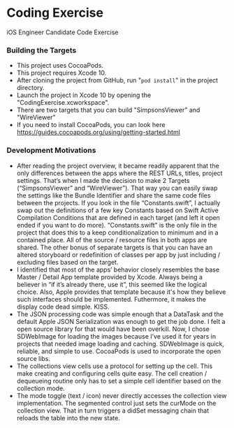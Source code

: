 
# Coding Exercise
iOS Engineer Candidate Code Exercise

### Building the Targets

- This project uses CocoaPods.
- This project requires Xcode 10.
- After cloning the project from GitHub, run "`pod install`" in the project directory.
- Launch the project in Xcode 10 by opening the "CodingExercise.xcworkspace".
- There are two targets that you can build "SimpsonsViewer" and "WireViewer"
- If you need to install CocoaPods, you can look here https://guides.cocoapods.org/using/getting-started.html


### Development Motivations
- After reading the project overview, it became readily apparent that the only differences between the apps where the REST URLs, titles, project settings. That’s when I made the decision to make 2 Targets (“SimpsonsViewer” and “WireViewer”). That way you can easily swap the settings like the Bundle Identifier and share the same code files between the projects. If you look in the file “Constants.swift”, I actually swap out the definitions of a few key Constants based on Swift Active Compilation Conditions that are defined in each target (and left it open ended if you want to do more). “Constants.swift” is the only file in the project that does this to a keep conditionalization to minimum and in a contained place. All of the source / resource files in both apps are shared. The other bonus of separate targets is that you can have an altered storyboard or redefinition of classes per app by just including / excluding files based on the target.
- I identified that most of the apps’ behavior closely resembles the base Master / Detail App template provided by Xcode. Always being a believer in “if it’s already there, use it”, this seemed like the logical choice. Also, Apple provides that template because it's how they believe such interfaces should be implemented. Futhermore, it makes the display code dead simple. KISS.
- The JSON processing code was simple enough that a DataTask and the default Apple JSON Serialization was enough to get the job done. I felt a open source library for that would have been overkill. Now, I chose SDWebImage for loading the images because I’ve used it for years in projects that needed image loading and caching. SDWebImage is quick, reliable, and simple to use. CocoaPods is used to incorporate the open source libs.
- The collections view cells use a protocol for setting up the cell. This make creating and configuring cells quite easy. The cell creation / dequeueing routine only has to set a simple cell identifier based on the collection mode.
- The mode toggle (text / icon) never directly accesses the collection view implementation. The segmented control just sets the curMode on the collection view. That in turn triggers a didSet messaging chain that reloads the table into the new state.
